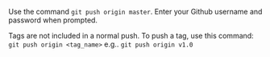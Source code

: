 Use the command `git push origin master`. Enter your Github username and password when prompted.

<box type="warning">

Tags are not included in a normal push. To push a tag, use this command: `git push origin <tag_name>` e.g.. `git push origin v1.0`
</box>